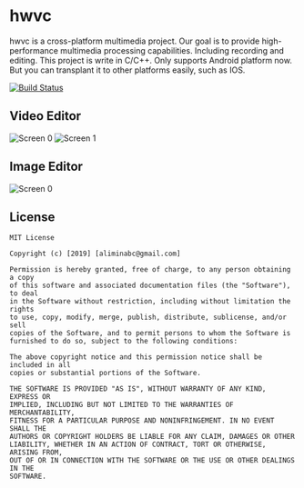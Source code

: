 hwvc
====

hwvc is a cross-platform multimedia project. Our goal is to provide high-performance multimedia processing capabilities. Including recording and editing. This project is write in C/C++. Only supports Android platform now. But you can transplant it to other platforms easily, such as IOS.

[![Build Status](https://dev.azure.com/alimin/hwvc/_apis/build/status/hwvc/MAIN?branchName=master)](https://dev.azure.com/alimin/hwvc/_build/latest?definitionId=2&branchName=master)

Video Editor
------------

![Screen 0](https://github.com/imalimin/hwvc/raw/develop/ScreenRecording/recording-video-v2-0.mp4.gif)
![Screen 1](https://github.com/imalimin/hwvc/raw/develop/ScreenRecording/recording-video-v2-1.mp4.gif)

Image Editor
------------

![Screen 0](https://github.com/imalimin/hwvc/raw/develop/ScreenRecording/recording-image.mp4.gif)

License
-------

```
MIT License

Copyright (c) [2019] [aliminabc@gmail.com]

Permission is hereby granted, free of charge, to any person obtaining a copy
of this software and associated documentation files (the "Software"), to deal
in the Software without restriction, including without limitation the rights
to use, copy, modify, merge, publish, distribute, sublicense, and/or sell
copies of the Software, and to permit persons to whom the Software is
furnished to do so, subject to the following conditions:

The above copyright notice and this permission notice shall be included in all
copies or substantial portions of the Software.

THE SOFTWARE IS PROVIDED "AS IS", WITHOUT WARRANTY OF ANY KIND, EXPRESS OR
IMPLIED, INCLUDING BUT NOT LIMITED TO THE WARRANTIES OF MERCHANTABILITY,
FITNESS FOR A PARTICULAR PURPOSE AND NONINFRINGEMENT. IN NO EVENT SHALL THE
AUTHORS OR COPYRIGHT HOLDERS BE LIABLE FOR ANY CLAIM, DAMAGES OR OTHER
LIABILITY, WHETHER IN AN ACTION OF CONTRACT, TORT OR OTHERWISE, ARISING FROM,
OUT OF OR IN CONNECTION WITH THE SOFTWARE OR THE USE OR OTHER DEALINGS IN THE
SOFTWARE.
```